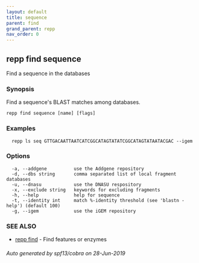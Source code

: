 ```yaml
---
layout: default
title: sequence
parent: find
grand_parent: repp
nav_order: 0
---
```

## repp find sequence

Find a sequence in the databases

### Synopsis

Find a sequence's BLAST matches among databases.

```
repp find sequence [name] [flags]
```

### Examples

```
  repp ls seq GTTGACAATTAATCATCGGCATAGTATATCGGCATAGTATAATACGAC --igem
```

### Options

```
  -a, --addgene          use the Addgene repository
  -d, --dbs string       comma separated list of local fragment databases
  -u, --dnasu            use the DNASU respository
  -x, --exclude string   keywords for excluding fragments
  -h, --help             help for sequence
  -t, --identity int     match %-identity threshold (see 'blastn -help') (default 100)
  -g, --igem             use the iGEM repository
```

### SEE ALSO

* [repp find](repp_find)	 - Find features or enzymes

###### Auto generated by spf13/cobra on 28-Jun-2019
